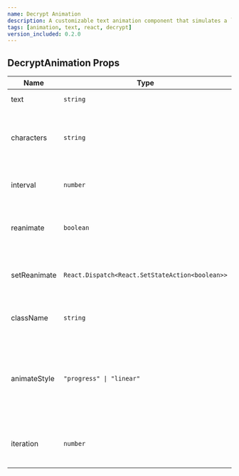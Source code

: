 ```yaml
---
name: Decrypt Animation
description: A customizable text animation component that simulates a `decrypting` effect by progressively revealing text with randomized characters.
tags: [animation, text, react, decrypt]
version_included: 0.2.0
---
```


## DecryptAnimation Props

| Name          | Type                               | Default                                                   | Description                                                                                                                                  |
| ------------- | ---------------------------------- | --------------------------------------------------------- | -------------------------------------------------------------------------------------------------------------------------------------------- |
| text          | `string`                           | `"Default Text"`                                           | The text to be animated.                                                                                                                      |
| characters    | `string`                           | - | The set of characters used to randomize the text during the animation.                                                                        |
| interval      | `number`                           | `50`                                                      | The speed of the animation in milliseconds.                                                                                                   |
| reanimate     | `boolean`                          | `false`                                                   | If true, the animation will replay when this prop changes.                                                                                     |
| setReanimate  | `React.Dispatch<React.SetStateAction<boolean>>` | `undefined`                                                | A setter function to manually trigger the reanimation.                                                                                        |
| className     | `string`                           | `undefined`                                               | Additional CSS classes for custom styling.                                                                                                    |
| animateStyle  | `"progress" \| "linear"`           | `"progress"`                                              | The style of animation. "progress" iterates over the text, while "linear" uses a fixed limit to stop randomization.                            |
| iteration     | `number`                           | `1`                                                       | The number of characters to reveal in each iteration of the animation.                                                                         |
